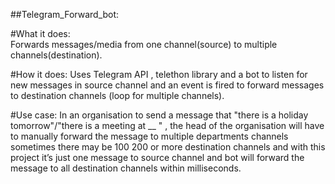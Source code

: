 ##Telegram_Forward_bot:

#What it does:  
Forwards messages/media from one channel(source) to multiple channels(destination).

#How it does: 
Uses Telegram API , telethon library and a bot to listen for new messages in source channel and an event is fired to forward messages to destination channels (loop for multiple channels).

#Use case: 
In an organisation to send a message that "there is a holiday tomorrow"/"there is a meeting at __ " , the head of the organisation will have to manually forward the message to multiple departments channels sometimes there may be 100 200 or more destination channels and with this project it’s just one message to source channel and bot will forward the message to all destination channels within milliseconds.
